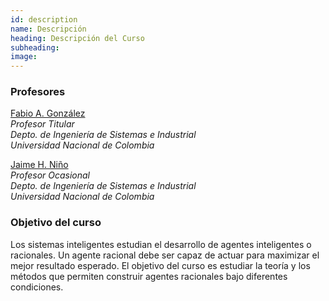 ```yaml
---
id: description
name: Descripción
heading: Descripción del Curso
subheading: 
image: 
---
```


### Profesores
[Fabio A. González](http://dis.unal.edu.co/~fgonza/)  
*Profesor Titular*  
*Depto. de Ingeniería de Sistemas e Industrial*  
*Universidad Nacional de Colombia*

[Jaime H. Niño](mailto:jhninop@unal.edu.co)  
*Profesor Ocasional*  
*Depto. de Ingeniería de Sistemas e Industrial*  
*Universidad Nacional de Colombia*


### Objetivo del curso
Los sistemas inteligentes estudian el desarrollo de agentes inteligentes o racionales. Un agente racional debe ser capaz de actuar para maximizar el mejor resultado esperado. El objetivo del curso es estudiar la teoría y los métodos que permiten construir agentes racionales bajo diferentes condiciones.